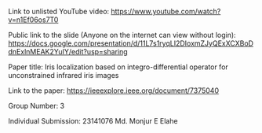 Link to unlisted YouTube video:
https://www.youtube.com/watch?v=n1Ef06os7T0

Public link to the slide (Anyone on the internet can view without login):
https://docs.google.com/presentation/d/11L7s1ryqLI2DIoxmZJyQExXCXBoDdnExlnMEAK2YuIY/edit?usp=sharing

Paper title:
Iris localization based on integro-differential operator for unconstrained infrared iris images  

Link to the paper:
https://ieeexplore.ieee.org/document/7375040

Group Number:
3

Individual Submission:
23141076 Md. Monjur E Elahe
